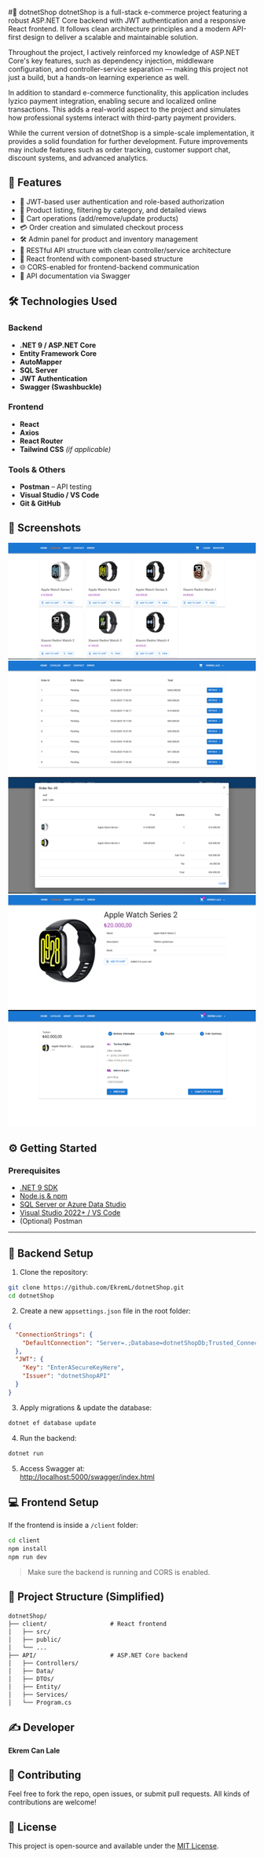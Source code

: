 #🛒 dotnetShop
dotnetShop is a full-stack e-commerce project featuring a robust ASP.NET Core backend with JWT authentication and a responsive React frontend. It follows clean architecture principles and a modern API-first design to deliver a scalable and maintainable solution.

Throughout the project, I actively reinforced my knowledge of ASP.NET Core's key features, such as dependency injection, middleware configuration, and controller-service separation — making this project not just a build, but a hands-on learning experience as well.

In addition to standard e-commerce functionality, this application includes Iyzico payment integration, enabling secure and localized online transactions. This adds a real-world aspect to the project and simulates how professional systems interact with third-party payment providers.

While the current version of dotnetShop is a simple-scale implementation, it provides a solid foundation for further development. Future improvements may include features such as order tracking, customer support chat, discount systems, and advanced analytics.


## 🚀 Features

- 🔐 JWT-based user authentication and role-based authorization  
- 🍭 Product listing, filtering by category, and detailed views  
- 🛒 Cart operations (add/remove/update products)  
- 💳 Order creation and simulated checkout process  
- 🛠️ Admin panel for product and inventory management  
- 📡 RESTful API structure with clean controller/service architecture  
- 🧹 React frontend with component-based structure  
- 🌐 CORS-enabled for frontend-backend communication  
- 🪪 API documentation via Swagger

## 🛠️ Technologies Used

### Backend
- **.NET 9 / ASP.NET Core**
- **Entity Framework Core**
- **AutoMapper**
- **SQL Server**
- **JWT Authentication**
- **Swagger (Swashbuckle)**

### Frontend
- **React**
- **Axios**
- **React Router**
- **Tailwind CSS** *(if applicable)*

### Tools & Others
- **Postman** – API testing  
- **Visual Studio / VS Code**  
- **Git & GitHub**

## 📸 Screenshots

![catalog](./Screenshots/ds1.png)
![orderlist](./Screenshots/ds2.png)
![orderDetail](./Screenshots/ds3.png)
![productDetail](./Screenshots/ds4.png)
![orderCheckout](./Screenshots/ds5.png)

## ⚙️ Getting Started

### Prerequisites

- [.NET 9 SDK](https://dotnet.microsoft.com/en-us/download)
- [Node.js & npm](https://nodejs.org/)
- [SQL Server or Azure Data Studio](https://learn.microsoft.com/en-us/sql/azure-data-studio/)
- [Visual Studio 2022+ / VS Code](https://code.visualstudio.com/)
- (Optional) Postman

---

## 🔧 Backend Setup

1. Clone the repository:
```bash
git clone https://github.com/EkremL/dotnetShop.git
cd dotnetShop
```

2. Create a new `appsettings.json` file in the root folder:
```json
{
  "ConnectionStrings": {
    "DefaultConnection": "Server=.;Database=dotnetShopDb;Trusted_Connection=True;"
  },
  "JWT": {
    "Key": "EnterASecureKeyHere",
    "Issuer": "dotnetShopAPI"
  }
}
```

3. Apply migrations & update the database:
```bash
dotnet ef database update
```

4. Run the backend:
```bash
dotnet run
```

5. Access Swagger at:  
[http://localhost:5000/swagger/index.html](http://localhost:5000/swagger/index.html)


## 💻 Frontend Setup

If the frontend is inside a `/client` folder:

```bash
cd client
npm install
npm run dev
```

> Make sure the backend is running and CORS is enabled.


## 📁 Project Structure (Simplified)
```
dotnetShop/
├── client/                  # React frontend
│   ├── src/
│   ├── public/
│   └── ...
├── API/                     # ASP.NET Core backend
│   ├── Controllers/
│   ├── Data/
│   ├── DTOs/
│   ├── Entity/
│   ├── Services/
│   └── Program.cs
```
## ✍️ Developer

**Ekrem Can Lale**

## 🤝 Contributing

Feel free to fork the repo, open issues, or submit pull requests. All kinds of contributions are welcome!

## 📄 License

This project is open-source and available under the [MIT License](LICENSE).

